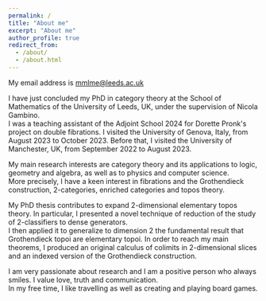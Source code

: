 ```yaml
---
permalink: /
title: "About me"
excerpt: "About me"
author_profile: true
redirect_from: 
  - /about/
  - /about.html
---
```


My email address is mmlme@leeds.ac.uk

I have just concluded my PhD in category theory at the School of Mathematics of the University of Leeds, UK, under the supervision of Nicola Gambino.<br /> I was a teaching assistant of the Adjoint School 2024 for Dorette Pronk's project on double fibrations. I visited the University of Genova, Italy, from August 2023 to October 2023. Before that, I visited the University of Manchester, UK, from September 2022 to August 2023.<br />

My main research interests are category theory and its applications to logic, geometry and algebra, as well as to physics and computer science.<br /> More precisely, I have a keen interest in fibrations and the Grothendieck construction, 2-categories, enriched categories and topos theory.

My PhD thesis contributes to expand 2-dimensional elementary topos theory. In particular, I presented a novel technique of reduction of the study of 2-classifiers to dense generators.<br /> I then applied it to generalize to dimension 2 the fundamental result that Grothendieck topoi are elementary topoi. In order to reach my main theorems, I produced an original calculus of colimits in 2-dimensional slices and an indexed version of the Grothendieck construction.

I am very passionate about research and I am a positive person who always smiles. I value love, truth and communication.<br /> In my free time, I like travelling as well as creating and playing board games.
